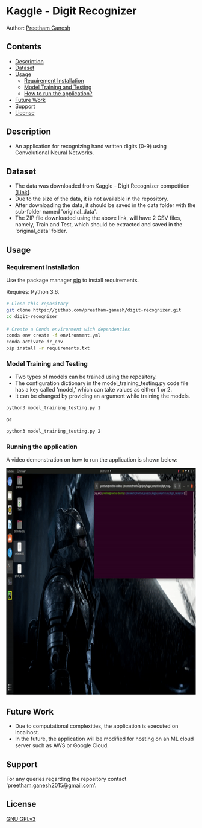 # Kaggle - Digit Recognizer

Author: [Preetham Ganesh](https://www.linkedin.com/in/preethamganesh/)

## Contents

- [Description](https://github.com/preetham-ganesh/forecast-of-rainfall-quantity#description)
- [Dataset](https://github.com/preetham-ganesh/forecast-of-rainfall-quantity#dataset)
- [Usage](https://github.com/preetham-ganesh/forecast-of-rainfall-quantity#usage)
	- [Requirement Installation](https://github.com/preetham-ganesh/forecast-of-rainfall-quantity#requirement-installment)
	- [Model Training and Testing](https://github.com/preetham-ganesh/forecast-of-rainfall-quantity#model-training-and-testing)
	- [How to run the application?](https://github.com/preetham-ganesh/forecast-of-rainfall-quantity#how-to-run-the-application?)
- [Future Work](https://github.com/preetham-ganesh/forecast-of-rainfall-quantity#future-work)
- [Support](https://github.com/preetham-ganesh/forecast-of-rainfall-quantity#support)
- [License](https://github.com/preetham-ganesh/forecast-of-rainfall-quantity#license)

## Description

- An application for recognizing hand written digits (0-9) using Convolutional Neural Networks.

## Dataset

- The data was downloaded from Kaggle - Digit Recognizer competition [[Link]](https://www.kaggle.com/c/digit-recognizer/data).
- Due to the size of the data, it is not available in the repository.
- After downloading the data, it should be saved in the data folder with the sub-folder named 'original_data'.
- The ZIP file downloaded using the above link, will have 2 CSV files, namely, Train and Test, which should be extracted and saved in the 'original_data' folder.

## Usage

### Requirement Installation

Use the package manager [pip](https://pip.pypa.io/en/stable/) to install requirements.

Requires: Python 3.6.

```bash
# Clone this repository
git clone https://github.com/preetham-ganesh/digit-recognizer.git
cd digit-recognizer

# Create a Conda environment with dependencies
conda env create -f environment.yml
conda activate dr_env
pip install -r requirements.txt
```

### Model Training and Testing

- Two types of models can be trained using the repository.
- The configuration dictionary in the model_training_testing.py code file has a key called 'model,' which can take values as either 1 or 2. 
- It can be changed by providing an argument while training the models.

```bash
python3 model_training_testing.py 1
```

or

```bash
python3 model_training_testing.py 2
```

### Running the application

A video demonstration on how to run the application is shown below:

<!-- ![Video Demonstration](demo/demo.gif) -->
<img src="demo/demo.gif" alt="Video Demonstration" height="600px">

## Future Work

- Due to computational complexities, the application is executed on localhost.
- In the future, the application will be modified for hosting on an ML cloud server such as AWS or Google Cloud.

## Support

For any queries regarding the repository contact 'preetham.ganesh2015@gmail.com'.

## License

[GNU GPLv3](https://choosealicense.com/licenses/gpl-3.0/)
